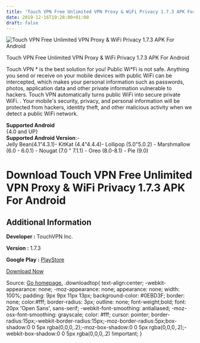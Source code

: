 ```yaml
---
title: 'Touch VPN Free Unlimited VPN Proxy & WiFi Privacy 1.7.3 APK For Android'
date: 2019-12-16T19:28:00+01:00
draft: false
---
```


![Touch VPN Free Unlimited VPN Proxy & WiFi Privacy 1.7.3 APK For Android](https://i2.wp.com/apkhome.net/wp-content/uploads/2019/11/Touch-VPN-Free-Unlimited-VPN-Proxy-WiFi-Privacy-1.7.3.png "Touch VPN Free Unlimited VPN Proxy & WiFi Privacy 1.7.3 APK For Android")

  

Touch VPN Free Unlimited VPN Proxy & WiFi Privacy 1.7.3 APK For Android

Touch VPN \* is the best solution for you! Public Wi\*Fi is not safe. Anything you send or receive on your mobile devices with public WiFi can be intercepted, which makes your personal information such as passwords, photos, application data and other private information vulnerable to hackers. Touch VPN automatically turns public WiFi into secure private WiFi. . Your mobile's security, privacy, and personal information will be protected from hackers, identity theft, and other malicious activity when we detect a public WiFi network.

**Supported Android**  
{4.0 and UP}  
**Supported Android Version**:-  
Jelly Bean(4.1"4.3.1)- KitKat (4.4"4.4.4)- Lollipop (5.0"5.0.2) - Marshmallow (6.0 - 6.0.1) - Nougat (7.0 " 7.1.1) - Oreo (8.0-8.1) - Pie (9.0)

Download Touch VPN Free Unlimited VPN Proxy & WiFi Privacy 1.7.3 APK For Android
================================================================================

Additional Information
----------------------

**Developer :** TouchVPN Inc.

**Version :** 1.7.3

**Google Play :** [PlayStore](https://play.google.com/store/apps/details?id=com.northghost.touchvpn&hl=en)

  

[Download Now](https://store4app.co/post/touch-vpn-free-unlimited-vpn-proxy-amp-wifi-privacy-1-7-3-apk-for-android_1574596072)

  
Source: [Go homepage.](https://store4app.co/post/touch-vpn-free-unlimited-vpn-proxy-amp-wifi-privacy-1-7-3-apk-for-android_1574596072) .downloadtop{ text-align:center; -webkit-appearance: none; -moz-appearance: none; appearance: none; width: 100%; padding: 9px 9px 11px 13px; background-color: #0EBD3F; border: none; color:#fff; border-radius: 3px; outline: none; font-weight;bold; font: 20px 'Open Sans', sans-serif; -webkit-font-smoothing: antialiased; -moz-osx-font-smoothing: grayscale; color: #fff; cursor: pointer; border-radius:15px;-webkit-border-radius:15px;-moz-border-radius:5px;box-shadow:0 0 5px rgba(0,0,0,.2);-moz-box-shadow:0 0 5px rgba(0,0,0,.2);-webkit-box-shadow:0 0 5px rgba(0,0,0,.2) !important; }